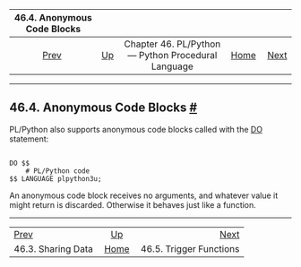 <!--?xml version="1.0" encoding="UTF-8" standalone="no"?-->

|             46.4. Anonymous Code Blocks             |                                                                          |                                                    |                                                       |                                                          |
| :-------------------------------------------------: | :----------------------------------------------------------------------- | :------------------------------------------------: | ----------------------------------------------------: | -------------------------------------------------------: |
| [Prev](plpython-sharing.html "46.3. Sharing Data")  | [Up](plpython.html "Chapter 46. PL/Python — Python Procedural Language") | Chapter 46. PL/Python — Python Procedural Language | [Home](index.html "PostgreSQL 17devel Documentation") |  [Next](plpython-trigger.html "46.5. Trigger Functions") |

***

## 46.4. Anonymous Code Blocks [#](#PLPYTHON-DO)

PL/Python also supports anonymous code blocks called with the [DO](sql-do.html "DO") statement:

```

DO $$
    # PL/Python code
$$ LANGUAGE plpython3u;
```

An anonymous code block receives no arguments, and whatever value it might return is discarded. Otherwise it behaves just like a function.

***

|                                                     |                                                                          |                                                          |
| :-------------------------------------------------- | :----------------------------------------------------------------------: | -------------------------------------------------------: |
| [Prev](plpython-sharing.html "46.3. Sharing Data")  | [Up](plpython.html "Chapter 46. PL/Python — Python Procedural Language") |  [Next](plpython-trigger.html "46.5. Trigger Functions") |
| 46.3. Sharing Data                                  |           [Home](index.html "PostgreSQL 17devel Documentation")          |                                  46.5. Trigger Functions |
